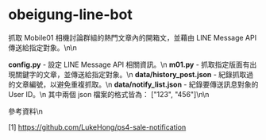 # obeigung-line-bot

抓取 Mobile01 相機討論群組的熱門文章內的開箱文，並藉由 LINE Message API 傳送給指定對象。\n\n

**config.py** - 設定 LINE Message API 相關資訊。\n
**m01.py** - 抓取指定版面有出現關鍵字的文章，並傳送給指定對象。\n
**data/history_post.json** - 紀錄抓取過的文章編號，以避免重複抓取。\n
**data/notify_list.json** - 紀錄要傳送訊息對象的 User ID。\n
其中兩個 json 檔案的格式皆為： ["123", "456"]\n\n


參考資料\n

[1] https://github.com/LukeHong/ps4-sale-notification
